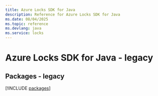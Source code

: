 ```yaml
---
title: Azure Locks SDK for Java
description: Reference for Azure Locks SDK for Java
ms.date: 08/04/2025
ms.topic: reference
ms.devlang: java
ms.service: locks
---
```

# Azure Locks SDK for Java - legacy
## Packages - legacy
[!INCLUDE [packages](locks-index.md)]